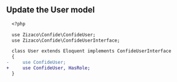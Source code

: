##  Update the User model

```diff
  <?php

  use Zizaco\Confide\ConfideUser;
  use Zizaco\Confide\ConfideUserInterface;

  class User extends Eloquent implements ConfideUserInterface
  {
-     use ConfideUser;
+     use ConfideUser, HasRole;
  }
```
